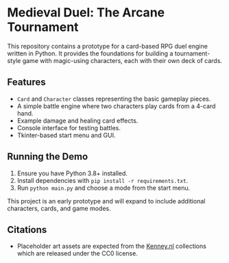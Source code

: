 # Medieval Duel: The Arcane Tournament

This repository contains a prototype for a card-based RPG duel engine written in Python. It provides the foundations for building a tournament-style game with magic-using characters, each with their own deck of cards.

## Features

- `Card` and `Character` classes representing the basic gameplay pieces.
- A simple battle engine where two characters play cards from a 4-card hand.
- Example damage and healing card effects.
- Console interface for testing battles.
- Tkinter-based start menu and GUI.

## Running the Demo

1. Ensure you have Python 3.8+ installed.
2. Install dependencies with `pip install -r requirements.txt`.
3. Run `python main.py` and choose a mode from the start menu.

This project is an early prototype and will expand to include additional characters, cards, and game modes.

## Citations

- Placeholder art assets are expected from the [Kenney.nl](https://kenney.nl/assets) collections which are released under the CC0 license.

